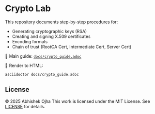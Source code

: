 # Crypto Lab

This repository documents step-by-step procedures for:
- Generating cryptographic keys (RSA)
- Creating and signing X.509 certificates
- Encoding formats
- Chain of trust (RootCA Cert, Intermediate Cert, Server Cert)

📄 Main guide: [`docs/crypto_guide.adoc`](docs/crypto_guide.adoc)

🧩 Render to HTML:
```bash
asciidoctor docs/crypto_guide.adoc
```

## License

© 2025 Abhishek Ojha
This work is licensed under the MIT License. See [LICENSE](LICENSE) for details.